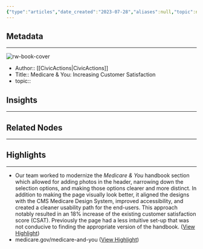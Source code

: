 ```yaml
---
{"type":"articles","date_created":"2023-07-28","aliases":null,"topic":null,"url":"https://medium.com/civicactions/medicare-you-increasing-customer-satisfaction-fd82bd99f95a","layout":null,"banner":null,"dg-publish":true,"tags":null,"permalink":"/300-biblio/200-articles/medicare-and-you-increasing-customer-satisfaction/","dgPassFrontmatter":true,"created":"2023-10-20T12:44:19.000-05:00","updated":"2023-10-20T12:44:19.000-05:00"}
---
```


## Metadata
---
![rw-book-cover](https://miro.medium.com/v2/resize:fit:1200/1*WjVUAiX3nGdGouW9jblpfQ.png)
- Author:: [[CivicActions\|CivicActions]]
- Title:: Medicare & You: Increasing Customer Satisfaction
- topic::  



## Insights
---
## Related Nodes
---

## Highlights 
---
- Our team worked to modernize the *Medicare & You* handbook section which allowed for adding photos in the header, narrowing down the selection options, and making those options clearer and more distinct. In addition to making the page visually look better, it aligned the designs with the CMS Medicare Design System, improved accessibility, and created a cleaner usability path for the end-users. This approach notably resulted in an 18% increase of the existing customer satisfaction score (CSAT). Previously the page had a less intuitive set-up that was not conducive to finding the appropriate version of the handbook. ([View Highlight](https://read.readwise.io/read/01h6ezyx9n5ngnh7wmy5whxqh9))
- medicare.gov/medicare-and-you ([View Highlight](https://read.readwise.io/read/01h6ezz8s9kyv2jz7agskq28gh))
